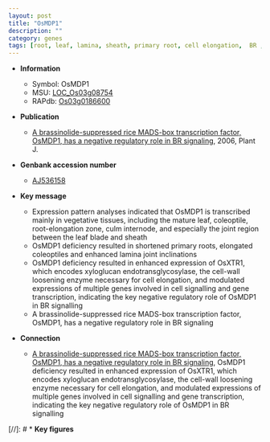 ```yaml
---
layout: post
title: "OsMDP1"
description: ""
category: genes
tags: [root, leaf, lamina, sheath, primary root, cell elongation,  BR , BR signaling, transcription factor, culm, vegetative]
---
```


* **Information**  
    + Symbol: OsMDP1  
    + MSU: [LOC_Os03g08754](http://rice.plantbiology.msu.edu/cgi-bin/ORF_infopage.cgi?orf=LOC_Os03g08754)  
    + RAPdb: [Os03g0186600](http://rapdb.dna.affrc.go.jp/viewer/gbrowse_details/irgsp1?name=Os03g0186600)  

* **Publication**  
    + [A brassinolide-suppressed rice MADS-box transcription factor, OsMDP1, has a negative regulatory role in BR signaling](http://www.ncbi.nlm.nih.gov/pubmed?term=A+brassinolide-suppressed+rice+MADS-box+transcription+factor,+OsMDP1,+has+a+negative+regulatory+role+in+BR+signaling%5BTitle%5D), 2006, Plant J.

* **Genbank accession number**  
    + [AJ536158](http://www.ncbi.nlm.nih.gov/nuccore/AJ536158)

* **Key message**  
    + Expression pattern analyses indicated that OsMDP1 is transcribed mainly in vegetative tissues, including the mature leaf, coleoptile, root-elongation zone, culm internode, and especially the joint region between the leaf blade and sheath
    + OsMDP1 deficiency resulted in shortened primary roots, elongated coleoptiles and enhanced lamina joint inclinations
    + OsMDP1 deficiency resulted in enhanced expression of OsXTR1, which encodes xyloglucan endotransglycosylase, the cell-wall loosening enzyme necessary for cell elongation, and modulated expressions of multiple genes involved in cell signalling and gene transcription, indicating the key negative regulatory role of OsMDP1 in BR signalling
    + A brassinolide-suppressed rice MADS-box transcription factor, OsMDP1, has a negative regulatory role in BR signaling

* **Connection**  
    + [A brassinolide-suppressed rice MADS-box transcription factor, OsMDP1, has a negative regulatory role in BR signaling](http://www.ncbi.nlm.nih.gov/pubmed?term=A+brassinolide-suppressed+rice+MADS-box+transcription+factor,+OsMDP1,+has+a+negative+regulatory+role+in+BR+signaling%5BTitle%5D), OsMDP1 deficiency resulted in enhanced expression of OsXTR1, which encodes xyloglucan endotransglycosylase, the cell-wall loosening enzyme necessary for cell elongation, and modulated expressions of multiple genes involved in cell signalling and gene transcription, indicating the key negative regulatory role of OsMDP1 in BR signalling

[//]: # * **Key figures**  


